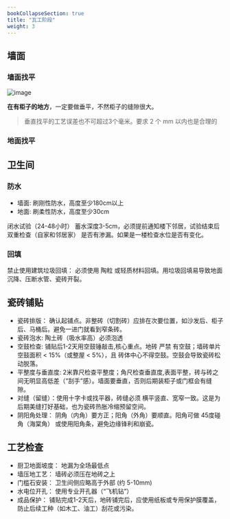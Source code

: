 ```yaml
---
bookCollapseSection: true
title: "瓦工阶段"
weight: 3
---
```



## 墙面

### 墙面找平

<img src="https://cdn.jsdmirror.com/gh/yanickxia/picx-images-hosting@master/image.463ay2iaz.webp" alt="image" />

**在有柜子的地方**，一定要做垂平，不然柜子的缝隙很大。

> 垂直找平的工艺误差也不可超过3个毫米。要求 2 个 mm 以内也是合理的

### 地面找平


## 卫生间

### 防水

- 墙面: 刷刚性防水，高度至少180cm以上
- 地面: 刷柔性防水，高度至少30cm

闭水试验（24-48小时）	蓄水深度3-5cm，必须提前通知楼下邻居，试验结束后 双重检查（自家和邻居家） 是否有渗漏。如果是一楼检查水位是否有变化。


### 回填
禁止使用建筑垃圾回填： 必须使用 陶粒 或轻质材料回填。用垃圾回填易导致地面沉降、压断水管、瓷砖开裂。


## 瓷砖铺贴

- 瓷砖排版： 确认起铺点。非整砖（切割砖）应排在次要位置，如沙发后、柜子后、马桶后。避免一进门就看到窄条砖。
- 瓷砖泡水: 陶土砖（吸水率高）必须泡透
- 空鼓检查: 铺贴后1-2天用空鼓锤敲击,核心重点。地砖 严禁 有空鼓；墙砖单片空鼓面积 < 15%（或整屋 < 5%），且 砖体中心不得空鼓。空鼓会导致瓷砖松动脱落。
- 平整度与垂直度: 2米靠尺检查平整度；角尺检查垂直度,表面平整，砖与砖之间无明显高低差（“刮手”感）。墙面要垂直，否则后期装柜子或门框会有缝隙。
- 对缝（留缝）：使用十字卡或找平器，砖缝必须 横平竖直、宽窄一致。这是为后期美缝打好基础，也为瓷砖热胀冷缩预留空间。
- 阴阳角处理： 阴角（内角）要方正；阳角（外角）要顺直。阳角可做 45度碰角（海棠角） 或使用阳角条，避免边缘锋利和崩瓷。


## 工艺检查

- 厨卫地面坡度： 地漏为全场最低点
- 墙压地工艺： 墙砖必须压在地砖之上
- 门槛石安装： 卫生间侧应略高于外部 (约 5-10mm)
- 水电位开孔： 使用专业开孔器（“飞机钻”）
- 成品保护： 铺贴完成1-2天后，地砖铺完后，应使用纸板或专用保护膜覆盖，防止后续工种（如木工、油工）刮花或污染。